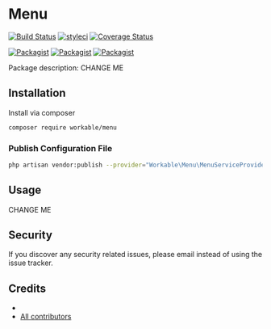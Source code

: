 # Menu

[![Build Status](https://travis-ci.org/workable/menu.svg?branch=master)](https://travis-ci.org/workable/menu)
[![styleci](https://styleci.io/repos/CHANGEME/shield)](https://styleci.io/repos/CHANGEME)
[![Coverage Status](https://coveralls.io/repos/github/workable/menu/badge.svg?branch=master)](https://coveralls.io/github/workable/menu?branch=master)

[![Packagist](https://img.shields.io/packagist/v/workable/menu.svg)](https://packagist.org/packages/workable/menu)
[![Packagist](https://poser.pugx.org/workable/menu/d/total.svg)](https://packagist.org/packages/workable/menu)
[![Packagist](https://img.shields.io/packagist/l/workable/menu.svg)](https://packagist.org/packages/workable/menu)

Package description: CHANGE ME

## Installation

Install via composer
```bash
composer require workable/menu
```

### Publish Configuration File

```bash
php artisan vendor:publish --provider="Workable\Menu\MenuServiceProvider" --tag="config"
```

## Usage

CHANGE ME

## Security

If you discover any security related issues, please email 
instead of using the issue tracker.

## Credits

- [](https://github.com/workable/menu)
- [All contributors](https://github.com/workable/menu/graphs/contributors)
